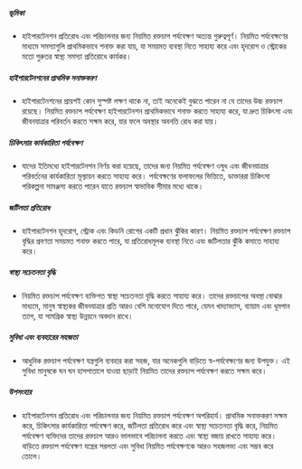 ##### ভূমিকা
* হাইপারটেনশন প্রতিরোধ এবং পরিচালনার জন্য নিয়মিত রক্তচাপ পর্যবেক্ষণ অত্যন্ত গুরুত্বপূর্ণ। নিয়মিত পর্যবেক্ষণের মাধ্যমে সমস্যাগুলি প্রাথমিকভাবে শনাক্ত করা যায়, যা সময়মত ব্যবস্থা নিতে সাহায্য করে এবং হৃদরোগ ও স্ট্রোকের মতো গুরুতর স্বাস্থ্য সমস্যা প্রতিরোধে কার্যকর।

##### হাইপারটেনশনের প্রাথমিক সনাক্তকরণ
* হাইপারটেনশনের প্রায়শই কোন সুস্পষ্ট লক্ষণ থাকে না, তাই অনেকেই বুঝতে পারেন না যে তাদের উচ্চ রক্তচাপ রয়েছে। নিয়মিত রক্তচাপ পর্যবেক্ষণ হাইপারটেনশন প্রাথমিকভাবে শনাক্ত করতে সাহায্য করে, যা দ্রুত চিকিৎসা এবং জীবনযাত্রার পরিবর্তন করতে সক্ষম করে, যার ফলে অবস্থার অবনতি রোধ করা যায়।

##### চিকিৎসার কার্যকারিতা পর্যবেক্ষণ
* যাদের ইতিমধ্যে হাইপারটেনশন নির্ণয় করা হয়েছে, তাদের জন্য নিয়মিত পর্যবেক্ষণ ওষুধ এবং জীবনযাত্রার পরিবর্তনের কার্যকারিতা মূল্যায়ন করতে সাহায্য করে। পর্যবেক্ষণের ফলাফলের ভিত্তিতে, ডাক্তাররা চিকিৎসা পরিকল্পনা সামঞ্জস্য করতে পারেন যাতে রক্তচাপ স্বাভাবিক সীমার মধ্যে থাকে।

##### জটিলতা প্রতিরোধ
* হাইপারটেনশন হৃদরোগ, স্ট্রোক এবং কিডনি রোগের একটি প্রধান ঝুঁকির কারণ। নিয়মিত রক্তচাপ পর্যবেক্ষণ রক্তচাপ বৃদ্ধির প্রবণতা সময়মত শনাক্ত করতে পারে, যা প্রতিরোধমূলক ব্যবস্থা নিতে এবং জটিলতার ঝুঁকি কমাতে সাহায্য করে।

##### স্বাস্থ্য সচেতনতা বৃদ্ধি
* নিয়মিত রক্তচাপ পর্যবেক্ষণ ব্যক্তিগত স্বাস্থ্য সচেতনতা বৃদ্ধি করতে সাহায্য করে। তাদের রক্তচাপের অবস্থা বোঝার মাধ্যমে, মানুষ স্বাস্থ্যকর জীবনযাত্রার প্রতি আরও বেশি মনোযোগ দিতে পারে, যেমন খাদ্যাভ্যাস, ব্যায়াম এবং ধূমপান ত্যাগ, যা সামগ্রিক স্বাস্থ্য উন্নয়নে অবদান রাখে।

##### সুবিধা এবং ব্যবহারের সহজতা
* আধুনিক রক্তচাপ পর্যবেক্ষণ যন্ত্রগুলি ব্যবহার করা সহজ, যার অনেকগুলি বাড়িতে স্ব-পর্যবেক্ষণের জন্য উপযুক্ত। এই সুবিধা মানুষকে ঘন ঘন হাসপাতালে যাওয়া ছাড়াই নিয়মিত তাদের রক্তচাপ পর্যবেক্ষণ করতে সক্ষম করে।

##### উপসংহার
* হাইপারটেনশন প্রতিরোধ এবং পরিচালনার জন্য নিয়মিত রক্তচাপ পর্যবেক্ষণ অপরিহার্য। প্রাথমিক সনাক্তকরণ সক্ষম করে, চিকিৎসার কার্যকারিতা পর্যবেক্ষণ করে, জটিলতা প্রতিরোধ করে এবং স্বাস্থ্য সচেতনতা বৃদ্ধি করে, নিয়মিত পর্যবেক্ষণ ব্যক্তিদের তাদের রক্তচাপ আরও ভালভাবে পরিচালনা করতে এবং স্বাস্থ্য বজায় রাখতে সাহায্য করে। বাড়িতে রক্তচাপ পর্যবেক্ষণ যন্ত্রের সরলতা এবং সুবিধা নিয়মিত পর্যবেক্ষণকে আরও সহজলভ্য এবং সম্ভব করে তোলে।